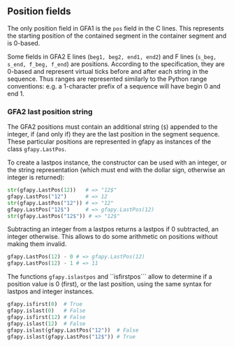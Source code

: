 ## Position fields

The only position field in GFA1 is the ```pos``` field in the
C lines. This represents the starting position of the contained segment
in the container segment and is 0-based.

Some fields in GFA2 E lines (```beg1, beg2, end1, end2```) and
F lines (```s_beg, s_end, f_beg, f_end```) are positions.
According to the specification, they are 0-based and represent
virtual ticks before and after each string in the sequence.
Thus ranges are represented similarly to the Python range conventions:
e.g. a 1-character prefix of a sequence will have begin 0 and end 1.

### GFA2 last position string

The GFA2 positions must contain an additional string (```$```) appended to the
integer, if (and only if) they are the last position in the segment sequence.
These particular positions are represented in gfapy as instances of the class
```gfapy.LastPos```.

To create a lastpos instance, the constructor can be used with
an integer, or the string representation (which must end with the dollar sign,
otherwise an integer is returned):
```python
str(gfapy.LastPos(12))   # => "12$"
gfapy.LastPos("12")      # => 12
str(gfapy.LastPos("12")) # => "12"
gfapy.LastPos("12$")     # => gfapy.LastPos(12)
str(gfapy.LastPos("12$")) # => "12$"
```

Subtracting an integer from a lastpos returns a lastpos if 0 subtracted,
an integer otherwise. This allows to do some arithmetic on positions
without making them invalid.

```python
gfapy.LastPos(12) - 0 # => gfapy.LastPos(12)
gfapy.LastPos(12) - 1 # => 11
```

The functions ```gfapy.islastpos``` and ``isfirstpos```
allow to determine if a position value is 0 (first), or the
last position, using the same syntax for lastpos and integer instances.

```python
gfapy.isfirst(0)  # True
gfapy.islast(0)   # False
gfapy.isfirst(12) # False
gfapy.islast(12)  # False
gfapy.islast(gfapy.LastPos("12"))  # False
gfapy.islast(gfapy.LastPos("12$")) # True
```

